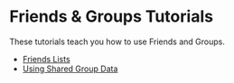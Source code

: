 # Friends &amp; Groups Tutorials

These tutorials teach you how to use Friends and Groups.

- [Friends Lists](friends-lists.md)
- [Using Shared Group Data](using-shared-group-data.md)